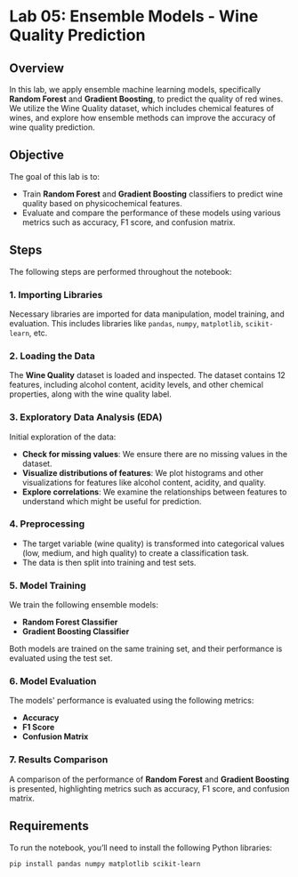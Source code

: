 # Lab 05: Ensemble Models - Wine Quality Prediction

## Overview
In this lab, we apply ensemble machine learning models, specifically **Random Forest** and **Gradient Boosting**, to predict the quality of red wines. We utilize the Wine Quality dataset, which includes chemical features of wines, and explore how ensemble methods can improve the accuracy of wine quality prediction.

## Objective
The goal of this lab is to:

- Train **Random Forest** and **Gradient Boosting** classifiers to predict wine quality based on physicochemical features.
- Evaluate and compare the performance of these models using various metrics such as accuracy, F1 score, and confusion matrix.

## Steps
The following steps are performed throughout the notebook:

### 1. **Importing Libraries**
Necessary libraries are imported for data manipulation, model training, and evaluation. This includes libraries like `pandas`, `numpy`, `matplotlib`, `scikit-learn`, etc.

### 2. **Loading the Data**
The **Wine Quality** dataset is loaded and inspected. The dataset contains 12 features, including alcohol content, acidity levels, and other chemical properties, along with the wine quality label.

### 3. **Exploratory Data Analysis (EDA)**
Initial exploration of the data:
- **Check for missing values**: We ensure there are no missing values in the dataset.
- **Visualize distributions of features**: We plot histograms and other visualizations for features like alcohol content, acidity, and quality.
- **Explore correlations**: We examine the relationships between features to understand which might be useful for prediction.

### 4. **Preprocessing**
- The target variable (wine quality) is transformed into categorical values (low, medium, and high quality) to create a classification task.
- The data is then split into training and test sets.

### 5. **Model Training**
We train the following ensemble models:
- **Random Forest Classifier**
- **Gradient Boosting Classifier**

Both models are trained on the same training set, and their performance is evaluated using the test set.

### 6. **Model Evaluation**
The models' performance is evaluated using the following metrics:
- **Accuracy**
- **F1 Score**
- **Confusion Matrix**

### 7. **Results Comparison**
A comparison of the performance of **Random Forest** and **Gradient Boosting** is presented, highlighting metrics such as accuracy, F1 score, and confusion matrix.

## Requirements
To run the notebook, you’ll need to install the following Python libraries:

```bash
pip install pandas numpy matplotlib scikit-learn

